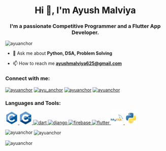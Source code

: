 <h1 align="center">Hi 👋, I'm Ayush Malviya</h1>
<h3 align="center">I'm a passionate Competitive Programmer and a Flutter App Developer.</h3>

<p align="left"> <img src="https://komarev.com/ghpvc/?username=ayuanchor&label=Profile%20views&color=0e75b6&style=flat" alt="ayuanchor" /> </p>

- 💬 Ask me about **Python, DSA, Problem Solving**

- 📫 How to reach me **ayushmalviya625@gmail.com**

<h3 align="left">Connect with me:</h3>
<p align="left">
<a href="https://linkedin.com/in/ayuanchor" target="blank"><img align="center" src="https://raw.githubusercontent.com/rahuldkjain/github-profile-readme-generator/master/src/images/icons/Social/linked-in-alt.svg" alt="ayuanchor" height="30" width="40" /></a>
<a href="https://www.codechef.com/users/ayu_anchor" target="blank"><img align="center" src="https://cdn.jsdelivr.net/npm/simple-icons@3.1.0/icons/codechef.svg" alt="ayu_anchor" height="30" width="40" /></a>
<a href="https://codeforces.com/profile/ayuanchor" target="blank"><img align="center" src="https://raw.githubusercontent.com/rahuldkjain/github-profile-readme-generator/master/src/images/icons/Social/codeforces.svg" alt="ayuanchor" height="30" width="40" /></a>
<a href="https://www.leetcode.com/ayuanchor" target="blank"><img align="center" src="https://raw.githubusercontent.com/rahuldkjain/github-profile-readme-generator/master/src/images/icons/Social/leet-code.svg" alt="ayuanchor" height="30" width="40" /></a>
</p>

<h3 align="left">Languages and Tools:</h3>
<p align="left"> <a href="https://www.cprogramming.com/" target="_blank" rel="noreferrer"> <img src="https://raw.githubusercontent.com/devicons/devicon/master/icons/c/c-original.svg" alt="c" width="40" height="40"/> </a> <a href="https://www.w3schools.com/cpp/" target="_blank" rel="noreferrer"> <img src="https://raw.githubusercontent.com/devicons/devicon/master/icons/cplusplus/cplusplus-original.svg" alt="cplusplus" width="40" height="40"/> </a> <a href="https://dart.dev" target="_blank" rel="noreferrer"> <img src="https://www.vectorlogo.zone/logos/dartlang/dartlang-icon.svg" alt="dart" width="40" height="40"/> </a> <a href="https://www.djangoproject.com/" target="_blank" rel="noreferrer"> <img src="https://cdn.worldvectorlogo.com/logos/django.svg" alt="django" width="40" height="40"/> </a> <a href="https://firebase.google.com/" target="_blank" rel="noreferrer"> <img src="https://www.vectorlogo.zone/logos/firebase/firebase-icon.svg" alt="firebase" width="40" height="40"/> </a> <a href="https://flutter.dev" target="_blank" rel="noreferrer"> <img src="https://www.vectorlogo.zone/logos/flutterio/flutterio-icon.svg" alt="flutter" width="40" height="40"/> </a> <a href="https://www.mysql.com/" target="_blank" rel="noreferrer"> <img src="https://raw.githubusercontent.com/devicons/devicon/master/icons/mysql/mysql-original-wordmark.svg" alt="mysql" width="40" height="40"/> </a> <a href="https://www.python.org" target="_blank" rel="noreferrer"> <img src="https://raw.githubusercontent.com/devicons/devicon/master/icons/python/python-original.svg" alt="python" width="40" height="40"/> </a> </p>

<p><img align="left" src="https://github-readme-stats.vercel.app/api/top-langs?username=ayuanchor&show_icons=true&locale=en&layout=compact" alt="ayuanchor" /></p>

<p>&nbsp;<img align="center" src="https://github-readme-stats.vercel.app/api?username=ayuanchor&show_icons=true&locale=en" alt="ayuanchor" /></p>

<p><img align="center" src="https://github-readme-streak-stats.herokuapp.com/?user=ayuanchor&" alt="ayuanchor" /></p>
